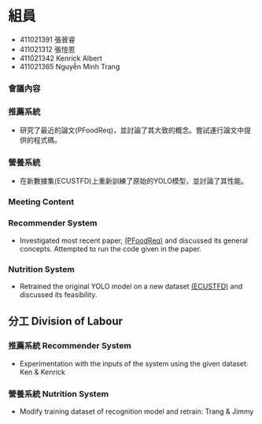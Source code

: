 # 組員
* 411021391 張晉睿
* 411021312 張愷恩
* 411021342 Kenrick Albert
* 411021365 Nguyễn Minh Trang

### 會議內容
### 推薦系統
- 研究了最近的論文(PFoodReq)，並討論了其大致的概念。嘗試運行論文中提供的程式碼。
### 營養系統
- 在新數據集(ECUSTFD)上重新訓練了原始的YOLO模型，並討論了其性能。

### Meeting Content
### Recommender System
- Investigated most recent paper, [(PFoodReq)](https://arxiv.org/abs/2101.01775) and discussed its general concepts. Attempted to run the code given in the paper.

### Nutrition System
- Retrained the original YOLO model on a new dataset [(ECUSTFD)](https://github.com/Liang-yc/ECUSTFD-resized-) and discussed its feasibility.

## 分工 Division of Labour
### 推薦系統 Recommender System
- Experimentation with the inputs of the system using the given dataset: Ken & Kenrick
 
### 營養系統 Nutrition System
- Modify training dataset of recognition model and retrain: Trang & Jimmy